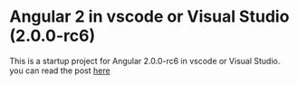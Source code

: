 # Angular 2 in vscode or Visual Studio (2.0.0-rc6)
This is a startup project for Angular 2.0.0-rc6 in vscode or Visual Studio. you can read the post [here](https://olepetterdahlmann.com/2016/08/17/angular-2-in-visual-studio-2015/)


